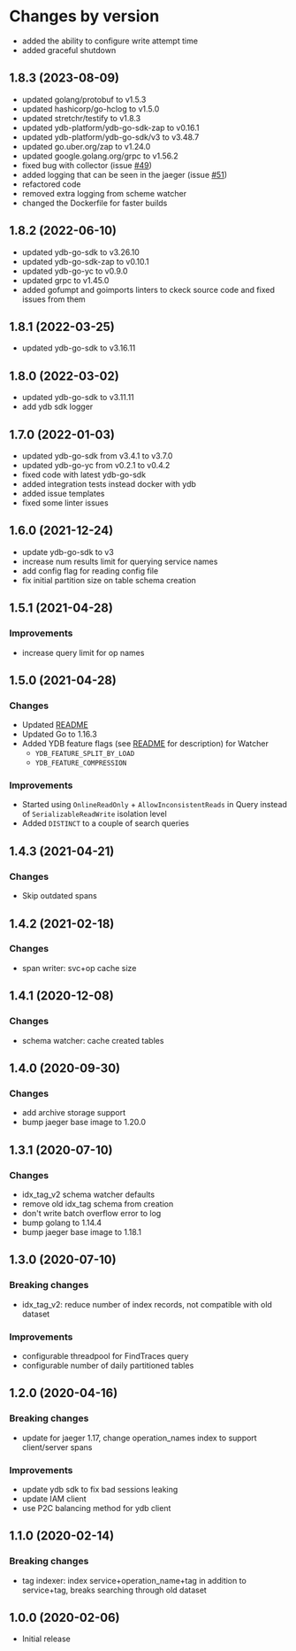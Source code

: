 # Changes by version

* added the ability to configure write attempt time
* added graceful shutdown

1.8.3 (2023-08-09)
------------------

* updated golang/protobuf to v1.5.3
* updated hashicorp/go-hclog to v1.5.0
* updated stretchr/testify to v1.8.3
* updated ydb-platform/ydb-go-sdk-zap to v0.16.1
* updated ydb-platform/ydb-go-sdk/v3 to v3.48.7
* updated go.uber.org/zap to v1.24.0
* updated google.golang.org/grpc to v1.56.2
* fixed bug with collector (issue [#49](https://github.com/ydb-platform/jaeger-ydb-store/issues/49))
* added logging that can be seen in the jaeger (issue [#51](https://github.com/ydb-platform/jaeger-ydb-store/issues/51))
* refactored code
* removed extra logging from scheme watcher
* changed the Dockerfile for faster builds

1.8.2 (2022-06-10)
------------------

* updated ydb-go-sdk to v3.26.10
* updated ydb-go-sdk-zap to v0.10.1
* updated ydb-go-yc to v0.9.0
* updated grpc to v1.45.0
* added gofumpt and goimports linters to ckeck source code and fixed issues from them

1.8.1 (2022-03-25)
------------------

* updated ydb-go-sdk to v3.16.11

1.8.0 (2022-03-02)
------------------

* updated ydb-go-sdk to v3.11.11
* add ydb sdk logger

1.7.0 (2022-01-03)
------------------

* updated ydb-go-sdk from v3.4.1 to v3.7.0
* updated ydb-go-yc from v0.2.1 to v0.4.2
* fixed code with latest ydb-go-sdk
* added integration tests instead docker with ydb
* added issue templates
* fixed some linter issues

1.6.0 (2021-12-24)
------------------

* update ydb-go-sdk to v3
* increase num results limit for querying service names
* add config flag for reading config file
* fix initial partition size on table schema creation

1.5.1 (2021-04-28)
------------------

### Improvements
* increase query limit for op names

1.5.0 (2021-04-28)
------------------

### Changes
* Updated [README](README.md)
* Updated Go to 1.16.3
* Added YDB feature flags (see [README](README.md) for description) for Watcher
  - `YDB_FEATURE_SPLIT_BY_LOAD`
  - `YDB_FEATURE_COMPRESSION`

### Improvements
* Started using `OnlineReadOnly` + `AllowInconsistentReads` in Query
  instead of `SerializableReadWrite` isolation level
* Added `DISTINCT` to a couple of search queries 

1.4.3 (2021-04-21)
------------------

### Changes
* Skip outdated spans

1.4.2 (2021-02-18)
------------------

### Changes
* span writer: svc+op cache size

1.4.1 (2020-12-08)
------------------

### Changes
* schema watcher: cache created tables

1.4.0 (2020-09-30)
------------------

### Changes
* add archive storage support
* bump jaeger base image to 1.20.0

1.3.1 (2020-07-10)
------------------

### Changes
* idx_tag_v2 schema watcher defaults
* remove old idx_tag schema from creation
* don't write batch overflow error to log
* bump golang to 1.14.4
* bump jaeger base image to 1.18.1

1.3.0 (2020-07-10)
------------------

### Breaking changes
* idx_tag_v2: reduce number of index records, not compatible with old dataset

### Improvements
* configurable threadpool for FindTraces query
* configurable number of daily partitioned tables

1.2.0 (2020-04-16)
------------------

### Breaking changes
* update for jaeger 1.17, change operation_names index to support client/server spans

### Improvements
* update ydb sdk to fix bad sessions leaking
* update IAM client
* use P2C balancing method for ydb client


1.1.0 (2020-02-14)
------------------


### Breaking changes
* tag indexer: index service+operation_name+tag in addition to service+tag, breaks searching through old dataset

1.0.0 (2020-02-06)
------------------
* Initial release
